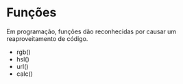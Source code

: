 # Funções

Em programação, funções dão reconhecidas por causar um reaproveitamento de código.

* rgb()
* hsl()
* url()
* calc()